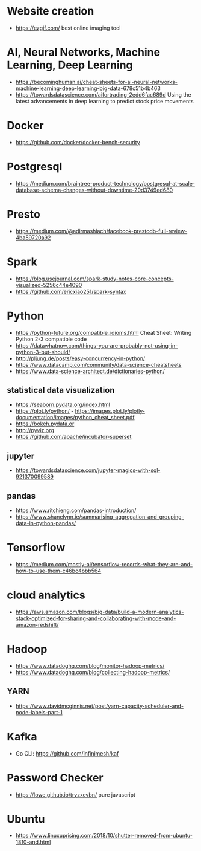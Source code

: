 # Website creation
* https://ezgif.com/ best online imaging tool

# AI, Neural Networks, Machine Learning, Deep Learning
* https://becominghuman.ai/cheat-sheets-for-ai-neural-networks-machine-learning-deep-learning-big-data-678c51b4b463
* https://towardsdatascience.com/aifortrading-2edd6fac689d Using the latest advancements in deep learning to predict stock price movements

# Docker
* https://github.com/docker/docker-bench-security

# Postgresql
* https://medium.com/braintree-product-technology/postgresql-at-scale-database-schema-changes-without-downtime-20d3749ed680

# Presto
* https://medium.com/@adirmashiach/facebook-prestodb-full-review-4ba59720a92

# Spark
* https://blog.usejournal.com/spark-study-notes-core-concepts-visualized-5256c44e4090
* https://github.com/ericxiao251/spark-syntax


# Python
* https://python-future.org/compatible_idioms.html Cheat Sheet: Writing Python 2-3 compatible code
* https://datawhatnow.com/things-you-are-probably-not-using-in-python-3-but-should/
* http://pljung.de/posts/easy-concurrency-in-python/
* https://www.datacamp.com/community/data-science-cheatsheets
* https://www.data-science-architect.de/dictionaries-python/

## statistical data visualization
* https://seaborn.pydata.org/index.html
* https://plot.ly/python/ - https://images.plot.ly/plotly-documentation/images/python_cheat_sheet.pdf
* https://bokeh.pydata.or
* http://pyviz.org
* https://github.com/apache/incubator-superset

## jupyter
* https://towardsdatascience.com/jupyter-magics-with-sql-921370099589

## pandas
* https://www.ritchieng.com/pandas-introduction/
* https://www.shanelynn.ie/summarising-aggregation-and-grouping-data-in-python-pandas/

# Tensorflow
* https://medium.com/mostly-ai/tensorflow-records-what-they-are-and-how-to-use-them-c46bc4bbb564

# cloud analytics
* https://aws.amazon.com/blogs/big-data/build-a-modern-analytics-stack-optimized-for-sharing-and-collaborating-with-mode-and-amazon-redshift/

# Hadoop
* https://www.datadoghq.com/blog/monitor-hadoop-metrics/
* https://www.datadoghq.com/blog/collecting-hadoop-metrics/

## YARN
* https://www.davidmcginnis.net/post/yarn-capacity-scheduler-and-node-labels-part-1

# Kafka
* Go CLI: https://github.com/infinimesh/kaf

# Password Checker
* https://lowe.github.io/tryzxcvbn/ pure javascript

# Ubuntu
* https://www.linuxuprising.com/2018/10/shutter-removed-from-ubuntu-1810-and.html
